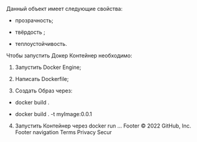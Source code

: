 Данный объект имеет следующие свойства:

* прозрачность;

* твёрдость ;

* теплоустойчивость.


Чтобы запустить Докер Контейнер необходимо:

1) Запустить Docker Engine;

2) Написать Dockerfile;

3) Создать Образ через:

  - docker build .
  
  - docker build . -t myImage:0.0.1
  
4)  Запустить Контейнер через docker run ...
Footer
© 2022 GitHub, Inc.
Footer navigation
Terms
Privacy
Secur
